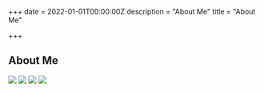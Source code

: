+++
date = 2022-01-01T00:00:00Z
description = "About Me"
title = "About Me"

+++
## About Me

<img src="/uploads/screenshot-2022-01-20-at-11-58-48.png" style="width;50%">

<img src="/uploads/index.png" style="width;50%">

<img src="/uploads/javascript-logo.png" style="width;50%">

<img src="/uploads/nodejs-1-logo-png-transparent.png" style="width;50%">